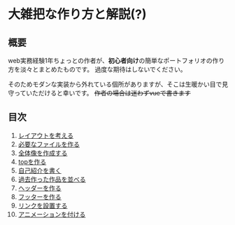 # 大雑把な作り方と解説(?)

## 概要
web実務経験1年ちょっとの作者が、**初心者向け**の簡単なポートフォリオの作り方を淡々とまとめたものです。
過度な期待はしないでください。

そのためモダンな実装から外れている個所がありますが、そこは生暖かい目で見守っていただけると幸いです。
~~作者の場合は迷わずvueで書きます~~

## 目次
1. [レイアウトを考える](01_ThinkLayout.md)
1. [必要なファイルを作る](02_CreateRequiredFile.md)
1. [全体像を作成する](03_CreateWholeImage.md)
1. [topを作る](04_MakeTop.md)
1. [自己紹介を書く](05_WriteSelfIntroduction.md)
1. [過去作った作品を並べる](06_PastMadeWorksSort.md)
1. [ヘッダーを作る](07_MakeHeader.md)
1. [フッターを作る]()
1. [リンクを設置する]()
1. [アニメーションを付ける]()
